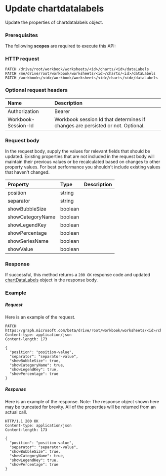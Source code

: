 # Update chartdatalabels

Update the properties of chartdatalabels object.
### Prerequisites
The following **scopes** are required to execute this API: 
### HTTP request
<!-- { "blockType": "ignored" } -->
```http
PATCH /drive/root/workbook/worksheets/<id>/charts/<id>/dataLabels
PATCH /me/drive/root/workbook/worksheets/<id>/charts/<id>/dataLabels
PATCH /workbooks/<id>/workbook/worksheets/<id>/charts/<id>/dataLabels
```
### Optional request headers
| Name       | Description|
|:-----------|:-----------|
| Authorization  | Bearer <code>|
| Workbook-Session-Id  | Workbook session Id that determines if changes are persisted or not. Optional.|

### Request body
In the request body, supply the values for relevant fields that should be updated. Existing properties that are not included in the request body will maintain their previous values or be recalculated based on changes to other property values. For best performance you shouldn't include existing values that haven't changed.

| Property	   | Type	|Description|
|:---------------|:--------|:----------|
|position|string||
|separator|string||
|showBubbleSize|boolean||
|showCategoryName|boolean||
|showLegendKey|boolean||
|showPercentage|boolean||
|showSeriesName|boolean||
|showValue|boolean||

### Response
If successful, this method returns a `200 OK` response code and updated [chartDataLabels](../resources/chartdatalabels.md) object in the response body.
### Example
##### Request
Here is an example of the request.
<!-- {
  "blockType": "request",
  "name": "update_chartdatalabels"
}-->
```http
PATCH https://graph.microsoft.com/beta/drive/root/workbook/worksheets/<id>/charts/<id>/dataLabels
Content-type: application/json
Content-length: 173

{
  "position": "position-value",
  "separator": "separator-value",
  "showBubbleSize": true,
  "showCategoryName": true,
  "showLegendKey": true,
  "showPercentage": true
}
```
##### Response
Here is an example of the response. Note: The response object shown here may be truncated for brevity. All of the properties will be returned from an actual call.
<!-- {
  "blockType": "response",
  "truncated": true,
  "@odata.type": "microsoft.graph.chartdatalabels"
} -->
```http
HTTP/1.1 200 OK
Content-type: application/json
Content-length: 173

{
  "position": "position-value",
  "separator": "separator-value",
  "showBubbleSize": true,
  "showCategoryName": true,
  "showLegendKey": true,
  "showPercentage": true
}
```

<!-- uuid: 8fcb5dbc-d5aa-4681-8e31-b001d5168d79
2015-10-25 14:57:30 UTC -->
<!-- {
  "type": "#page.annotation",
  "description": "Update chartdatalabels",
  "keywords": "",
  "section": "documentation",
  "tocPath": ""
}-->